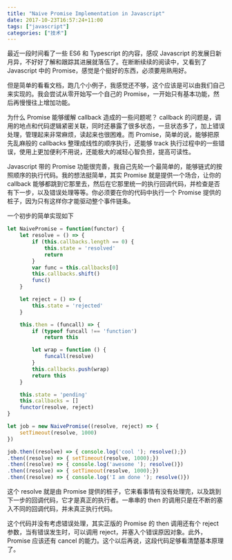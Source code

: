 ```yaml
---
title: "Naive Promise Implementation in Javascript"
date: 2017-10-23T16:57:24+11:00
tags: ["javascript"]
categories: ["技术"]
---
```


最近一段时间看了一些 ES6 和 Typescript 的内容，感叹 Javascript 的发展日新月异，不好好了解和跟踪其进展就落伍了。在断断续续的阅读中，又看到了 Javascript 中的 Promise，感觉是个挺好的东西，必须要用熟用好。

<!--more-->

但是简单的看看文档，跑几个小例子，我感觉还不够，这个应该是可以由我们自己来实现的。我会尝试从零开始写一个自己的 Promise，一开始只有基本功能，然后再慢慢往上增加功能。

为什么 Promise 能够缓解 callback 造成的一些问题呢？ callback 的问题是，调用的地点和代码逻辑紧密关联，同时还暴露了很多状态，一旦状态多了，加上错误处理，管理起来非常麻烦，读起来也很困难。而 Promise，简单的说，能够把原先乱麻般的 callbacks 整理成线性的顺序执行，还能够 track 执行过程中的一些错误，使用上更加便利不用说，还能极大的减轻心智负担，提高可读性。

Javascript 带的 Promise 功能很完善，我自己先轮一个最简单的，能够链式的按照顺序的执行代码。我的想法挺简单，其实 Promise 就是提供一个场合，让你的 callback 能够都跳到它那里去，然后在它那里统一的执行回调代码，并检查是否有下一步，以及错误处理等等。你必须要在你的代码中执行一个 Promise 提供的桩子，因为只有这样你才能驱动整个事件链条。

一个初步的简单实现如下

```javascript
let NaivePromise = function(functor) {
	let resolve = () => {
		if (this.callbacks.length == 0) {
			this.state = 'resolved'
			return
		}
		var func = this.callbacks[0]
		this.callbacks.shift()
		func()
	}

	let reject = () => {
		this.state = 'rejected'
	}

	this.then = (funcall) => {
		if (typeof funcall !== 'function')
			return this

		let wrap = function () {
			funcall(resolve)
		}
		this.callbacks.push(wrap)
		return this
	}

	this.state = 'pending'
	this.callbacks = [] 
	functor(resolve, reject)
}

let job = new NaivePromise((resolve, reject) => {
	setTimeout(resolve, 1000)
})

job.then((resolve) => { console.log('cool '); resolve();})
.then((resolve) => { setTimeout(resolve, 1000);})
.then((resolve) => { console.log('awesome '); resolve()})
.then((resolve) => { setTimeout(resolve, 1000);})
.then((resolve) => { console.log('I am done '); resolve()})
```

这个 resolve 就是由 Promise 提供的桩子，它来看事情有没有处理完，以及跳到下一步的回调代码，它才是真正的执行者。一串串的 then 的调用只是在不断的塞入不同的回调代码，并未真正执行代码。

这个代码并没有考虑错误处理，其实正版的 Promise 的 then 调用还有个 reject 参数，当有错误发生时，可以调用 reject，并塞入个错误原因对象。此外，Promise 应该还有 cancel 的能力。这个以后再说，这段代码足够看清楚基本原理了。

